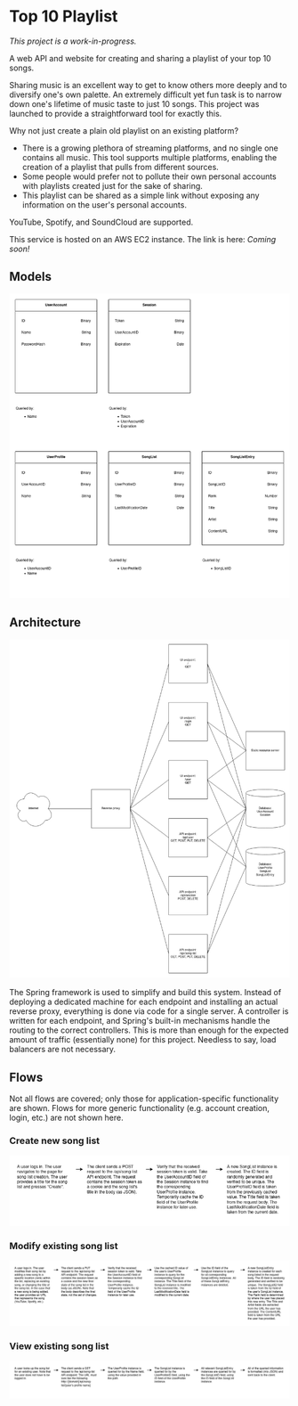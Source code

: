 # Top 10 Playlist

*This project is a work-in-progress.*

A web API and website for creating and sharing a playlist of your top 10 songs.

Sharing music is an excellent way to get to know others more deeply and to
diversify one's own palette. An extremely difficult yet fun task is to narrow
down one's lifetime of music taste to just 10 songs. This project was launched
to provide a straightforward tool for exactly this.

Why not just create a plain old playlist on an existing platform?

- There is a growing plethora of streaming platforms, and no single one contains
all music. This tool supports multiple platforms, enabling the creation of a
playlist that pulls from different sources.
- Some people would prefer not to pollute their own personal accounts with
playlists created just for the sake of sharing.
- This playlist can be shared as a simple link without exposing any information
on the user's personal accounts.

YouTube, Spotify, and SoundCloud are supported.

This service is hosted on an AWS EC2 instance. The link is here: *Coming soon!*

## Models

![Models](/readme_assets/models.png)

## Architecture

![Architecture](/readme_assets/architecture.png)

The Spring framework is used to simplify and build this system. Instead of
deploying a dedicated machine for each endpoint and installing an actual reverse
proxy, everything is done via code for a single server. A controller is written
for each endpoint, and Spring's built-in mechanisms handle the routing to the
correct controllers. This is more than enough for the expected amount of traffic
(essentially none) for this project. Needless to say, load balancers are not
necessary.

## Flows

Not all flows are covered; only those for application-specific functionality
are shown. Flows for more generic functionality (e.g. account creation, login,
etc.) are not shown here.

### Create new song list

![Flow: Create new song list](/readme_assets/flow_create_song_list.png)

### Modify existing song list

![Flow: Modify existing song list](/readme_assets/flow_modify_song_list.png)

### View existing song list

![Flow: View existing song list](/readme_assets/flow_view_song_list.png)
